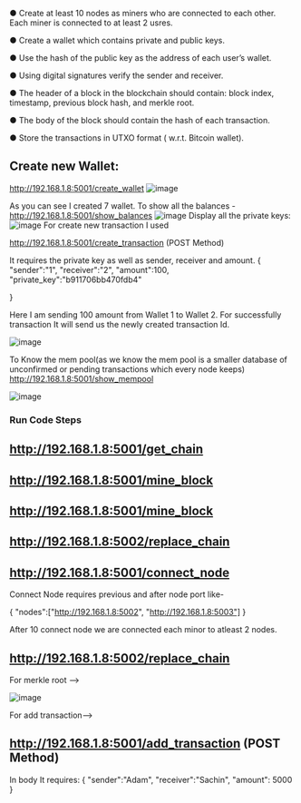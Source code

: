 ● Create at least 10 nodes as miners who are connected to each other. Each miner is connected to at least 2 usres.

● Create a wallet which contains private and public keys.

● Use the hash of the public key as the address of each user’s wallet. 

● Using digital signatures verify the sender and receiver.

● The header of a block in the blockchain should contain: block index, timestamp, previous block hash, and merkle root.

● The body of the block should contain the hash of each transaction.

● Store the transactions in UTXO format ( w.r.t. Bitcoin wallet).

## Create new Wallet:
http://192.168.1.8:5001/create_wallet
![image](https://user-images.githubusercontent.com/27220747/191544563-e8213085-1dce-474f-a627-0b685f6cb66f.png)

As you can see I created 7 wallet. To show all the balances -
http://192.168.1.8:5001/show_balances
![image](https://user-images.githubusercontent.com/27220747/191545308-5ebeeaca-71ce-4a28-b1ef-1461dd0715ab.png)
Display all the private keys:
![image](https://user-images.githubusercontent.com/27220747/191545858-52211f29-65dc-4a76-8d08-d7bfcf3ab33e.png)
 For create new transaction I used 
 
 http://192.168.1.8:5001/create_transaction (POST Method)
 
 It requires the private key as well as sender, receiver and amount.
 {
    "sender":"1",
    "receiver":"2",
    "amount":100,
    "private_key":"b911706bb470fdb4"
    
}

Here I am sending 100 amount from Wallet 1 to Wallet 2. For successfully transaction It will send us the newly created transaction Id.

![image](https://user-images.githubusercontent.com/27220747/191547027-ccd4b7ef-388c-4468-86e3-9ec3a0e6fb5d.png)

To Know the mem pool(as we know the mem pool is a smaller database of unconfirmed or pending transactions which every node keeps)
http://192.168.1.8:5001/show_mempool

![image](https://user-images.githubusercontent.com/27220747/191547633-f0b6390b-a354-4d73-ad9e-2e4c90c0d953.png)


 

### Run Code Steps
## http://192.168.1.8:5001/get_chain
## http://192.168.1.8:5001/mine_block
## http://192.168.1.8:5001/mine_block
## http://192.168.1.8:5002/replace_chain
## http://192.168.1.8:5001/connect_node
Connect Node requires previous and after node port like-

{
    "nodes":["http://192.168.1.8:5002",
             "http://192.168.1.8:5003"]
}

After 10 connect node we are connected each minor to atleast 2 nodes.
## http://192.168.1.8:5002/replace_chain
For merkle root -->

![image](https://user-images.githubusercontent.com/27220747/191543344-8e89d2b8-ce07-49ca-8a59-257e7fc61067.png)


For add transaction-->
## http://192.168.1.8:5001/add_transaction (POST Method)
In body It requires:
{
    "sender":"Adam",
    "receiver":"Sachin",
    "amount": 5000   
}

